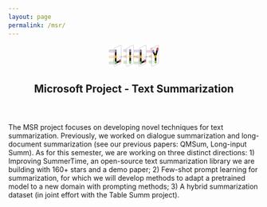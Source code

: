 ```yaml
---
layout: page
permalink: /msr/
---
```


<center><a href="https://yale-lily.github.io/"><img src="/lily-logo.png" alt="test image" width="20%" height="20%"></a></center>
  <header class="post-header">
    <h2 class="post-title">Microsoft Project - Text Summarization</h2>
  </header> 

<p align="left">
<div class="left">
The MSR project focuses on developing novel techniques for text summarization. Previously, we worked on dialogue summarization and long-document summarization (see our previous papers: QMSum, Long-input Summ). As for this semester, we are working on three distinct directions: 1) Improving SummerTime, an open-source text summarization library we are building with 160+ stars and a demo paper; 2) Few-shot prompt learning for summarization, for which we will develop methods to adapt a pretrained model to a new domain with prompting methods; 3) A hybrid summarization dataset (in joint effort with the Table Summ project).
</div>
</p>
